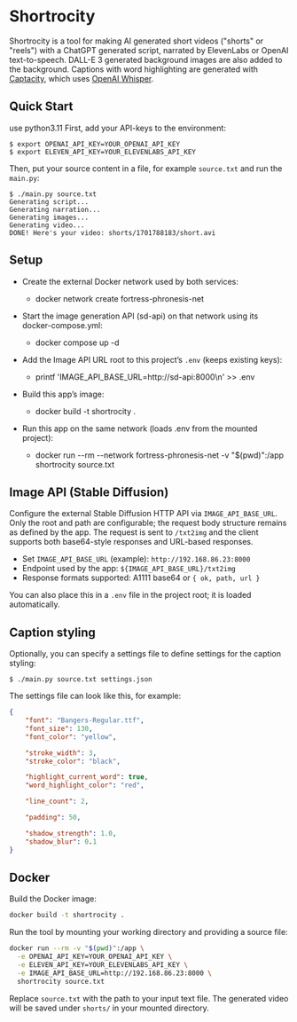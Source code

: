 # Shortrocity

Shortrocity is a tool for making AI generated short videos ("shorts" or "reels") with a ChatGPT generated script, narrated by ElevenLabs or OpenAI text-to-speech. DALL-E 3 generated background images are also added to the background. Captions with word highlighting are generated with [Captacity](https://github.com/unconv/captacity), which uses [OpenAI Whisper](https://github.com/openai/whisper).

## Quick Start
use python3.11
First, add your API-keys to the environment:

```console
$ export OPENAI_API_KEY=YOUR_OPENAI_API_KEY
$ export ELEVEN_API_KEY=YOUR_ELEVENLABS_API_KEY
```

Then, put your source content in a file, for example `source.txt` and run the `main.py`:

```console
$ ./main.py source.txt
Generating script...
Generating narration...
Generating images...
Generating video...
DONE! Here's your video: shorts/1701788183/short.avi
```

## Setup

- Create the external Docker network used by both services:
  - docker network create fortress-phronesis-net

- Start the image generation API (sd-api) on that network using its docker-compose.yml:
  - docker compose up -d

- Add the Image API URL root to this project’s `.env` (keeps existing keys):
  - printf 'IMAGE_API_BASE_URL=http://sd-api:8000\n' >> .env

- Build this app’s image:
  - docker build -t shortrocity .

- Run this app on the same network (loads .env from the mounted project):
  - docker run --rm --network fortress-phronesis-net -v "$(pwd)":/app shortrocity source.txt

## Image API (Stable Diffusion)

Configure the external Stable Diffusion HTTP API via `IMAGE_API_BASE_URL`. Only the root and path are configurable; the request body structure remains as defined by the app. The request is sent to `/txt2img` and the client supports both base64-style responses and URL-based responses.

- Set `IMAGE_API_BASE_URL` (example): `http://192.168.86.23:8000`
- Endpoint used by the app: `${IMAGE_API_BASE_URL}/txt2img`
- Response formats supported: A1111 base64 or `{ ok, path, url }`

You can also place this in a `.env` file in the project root; it is loaded automatically.

## Caption styling

Optionally, you can specify a settings file to define settings for the caption styling:

```console
$ ./main.py source.txt settings.json
```

The settings file can look like this, for example:

```json
{
    "font": "Bangers-Regular.ttf",
    "font_size": 130,
    "font_color": "yellow",

    "stroke_width": 3,
    "stroke_color": "black",

    "highlight_current_word": true,
    "word_highlight_color": "red",

    "line_count": 2,

    "padding": 50,

    "shadow_strength": 1.0,
    "shadow_blur": 0.1
}
```

## Docker

Build the Docker image:

```bash
docker build -t shortrocity .
```

Run the tool by mounting your working directory and providing a source file:

```bash
docker run --rm -v "$(pwd)":/app \
  -e OPENAI_API_KEY=YOUR_OPENAI_API_KEY \
  -e ELEVEN_API_KEY=YOUR_ELEVENLABS_API_KEY \
  -e IMAGE_API_BASE_URL=http://192.168.86.23:8000 \
  shortrocity source.txt
```

Replace `source.txt` with the path to your input text file. The generated video will be saved under `shorts/` in your mounted directory.
